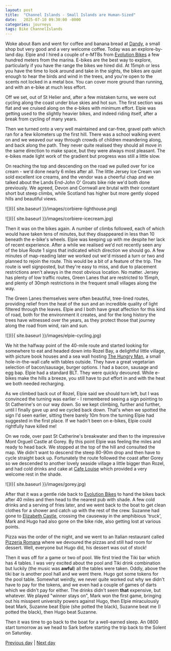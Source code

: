 ```yaml
---
layout: post
title:  "Channel Islands - Small Islands are Human-Sized"
date:   2025-07-10 09:30:00 -0000
categories: journeys
tags: Bike ChannelIslands
---
```


Woke about 8am and went for coffee and banana bread at [Dandy][ddy], a small shop but very good and a very welcome coffee. Today was an explore-by-land day. Elpie and I hired a couple of e-MTBs from [Evolution Bikes][eb] a few hundred meters from the marina. E-bikes are the best way to explore, particularly if you have the range the bikes we hired did. At 15mph or less you have the time to look around and take in the sights, the bikes are quiet enough to hear the birds and wind in the trees, and you're open to the scents not locked in a metal box. You can cover more ground than running, and with an e-bike at much less effort.

Off we set, out of St Helier and, after a few mistaken turns, we were out cycling along the coast under blue skies and hot sun. The first section was flat and we cruised along on the e-bikes with minimum effort. Elpie was getting used to the slightly heavier bikes, and indeed riding itself, after a break from cycling of many years.

Then we turned onto a very well maintained and car-free, gravel path which ran for a few kilometers up the first hill. There was a school walking event on and we weaved our way through crowds of children meandering along, and back along the path. They never quite realised they should all move in the same direction to make space, but they were always most pleasant. The e-bikes made light work of the gradient but progress was still a little slow.

On reaching the top and descending on the road we pulled over for ice cream - we'd done nearly 6 miles after all. The little Jersey Ice Cream van sold excellent ice creams, and the vendor was a cheerful chap and we talked about the Lands End-John O' Groats bike ride we'd both done previously. We agreed, Devon and Cornwall are brutal with their constant short but steep climbs, while Scotland has higher but more gently sloped hills and beautiful views.

![]({{ site.baseurl }}/images/corbiere-lighthouse.png)

![]({{ site.baseurl }}/images/corbiere-icecream.jpg)

Then it was on the bikes again. A number of climbs followed, each of which would have taken tens of minutes, but they disappeared in less than 10 beneath the e-bike's wheels. Elpie was keeping up with me despite her lack of recent experience. After a while we realised we'd not recently seen any of the blue Route 1 signs that indicated which direction we should go. A few minutes of map-reading later we worked out we'd missed a turn or two and planned to rejoin the route. This would be a bit of a feature of the trip. The route is well signposted, but they're easy to miss, and due to placement restrictions aren't always in the most obvious location. No matter. Jersey has plenty of low traffic routes, Green Lanes that are restricted to 15mph, and plenty of 30mph restrictions in the frequent small villages along the way.

The Green Lanes themselves were often beautiful, tree-lined routes, providing relief from the heat of the sun and an incredible quality of light filtered through the leaves. Elpie and I both have great affection for this kind of road, both for the environment it creates, and for the long history the trees have witnessed over the years, as they protect those that journey along the road from wind, rain and sun.

![]({{ site.baseurl }}/images/elpie-cycling.jpg)

We hit the halfway point of the 40-mile route and started looking for somewhere to eat and headed down into Rozel Bay, a delightful little village, with picture book houses and a sea wall hosting [The Hungry Man][thm], a small hole-in-the-wall cafe with tables outside. They have a great vegetarian selection of bacon/sausage, burger options. I had a bacon, sausage and egg bap. Elpie had a standard BLT. They were quickly devoured. While e-bikes make the hills a breeze, you still have to put effort in and with the heat we both needed recharging.

As we climbed back out of Rozel, Elpie said we should turn left, but I was convinced the turning was earlier - I remembered seeing a sign pointing to St Catherine's on our way down. So we kept climbing, further and further, until I finally gave up and we cycled back down. That's when we spotted the sign I'd seen earlier, sitting there barely 10m from the turning Elpie had suggested in the first place. If we hadn't been on e-bikes, Elpie could rightfully have killed me!

On we rode, over past St Catherine's breakwater and then to the impressive Mont Orguell Castle at Gorey. By this point Elpie was feeling the miles and ready to head back. We stopped at the top of the hill and consulted the map. We didn't want to descend the steep 80-90m drop and then have to cycle straight back up. Fortunately the route followed the coast after Gorey so we descended to another lovely seaside village a little bigger than Rozel, and had cold drinks and cake at [Cafe Louise][lou] which provided a very welcome rest in the shade.

![]({{ site.baseurl }}/images/gorey.jpg)

After that it was a gentle ride back to [Evolution Bikes][eb] to hand the bikes back after 40 miles and then head to the nearest pub with shade. A few cold drinks and a serving of fries later, and we went back to the boat to get clean clothes for a shower and catch up with the rest of the crew. Suzanne had gone to [Elizabeth Castle][ec], crossing the causeway in the amphibious 'truck', Mark and Hugo had also gone on the bike ride, also getting lost at various points.

Pizza was the order of the night, and we went to an Italian restaurant called [Pizzeria Romana][piz] where we devoured the pizzas and still had room for dessert. Well, everyone but Hugo did, his dessert was out of stock!

Then it was off for a game or two of pool. We first tried the Tiki bar which has 4 tables. I was very excited about the pool and Tiki drink combination but luckily (the music was **awful**) all the tables were taken. Oddly, above the tiki bar is another pool hall and we went there. Hugo got some tokens for the pool table. Somewhat weirdly, we never quite worked out why we didn't have to pay for the tokens, and we even had a couple of games of darts which we didn't pay for either. The drinks didn't seem **that** expensive, but whatever. We played "winner stays on",  Mark won the first game, bringing out his misspent university powers against Hugo, then Elpie miraculously beat Mark, Suzanne beat Elpie (she potted the black), Suzanne beat me (I potted the black), then Hugo beat Suzanne.

Then it was time to go back to the boat for a well-earned sleep. An 0800 start tomorrow as we head to Sark before starting the trip back to the Solent on Saturday.

[Previous day]({{site-url}}/blog/2025/07/channel-islands-guernsey/) | [Next day]({{site-url}}/blog/2025/07/channel-islands-jersey-sark-alderney/)

[ddy]: https://dandycoffeeshop.com/
[lou]: https://www.tripadvisor.co.uk/Restaurant_Review-g551614-d2146679-Reviews-Cafe_Louise-St_Martin_Jersey_Channel_Islands.html
[eb]: https://www.evolution-cycles.je
[ec]:https://www.jerseyheritage.org/visit/places-to-visit/elizabeth-castle/
[thm]: https://thehungryman.je/
[piz]: https://www.tripadvisor.co.uk/Restaurant_Review-g551613-d1175794-Reviews-Pizzeria_Romana-St_Helier_Jersey_Channel_Islands.html
